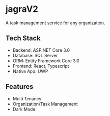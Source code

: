 # jagraV2
A task management service for any organization.

## Tech Stack
- Backend: ASP.NET Core 3.0
- Database: SQL Server
- ORM: Entity Framework Core 3.0
- Frontend: React, Typescript
- Native App: UWP

## Features
- Multi Tenancy
- Organization/Task Management
- Dark Mode
